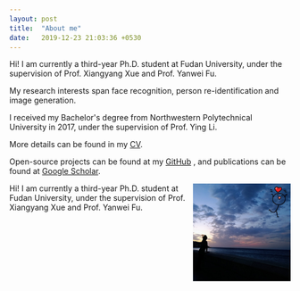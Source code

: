 ```yaml
---
layout: post
title:  "About me"
date:   2019-12-23 21:03:36 +0530
---
```


Hi! I am currently a third-year Ph.D. student at Fudan University, under the supervision of Prof. Xiangyang Xue and Prof. Yanwei Fu. 

My research interests span face recognition, person re-identification and image generation.

I received my Bachelor's degree from Northwestern Polytechnical University in 2017, under the supervision of Prof. Ying Li. 

More details can be found in my <a href="/img/about/CV_wwx.pdf" target="_blank">CV</a>.

Open-source projects can be found at my <a href="https://github.com/wxwangIris" target="_blank">GitHub</a>
, and publications can be found at <a href="https://scholar.google.com/citations?user=BN9Q_dcAAAAJ&hl=en" target="_blank">Google Scholar</a>.

<div>
<img src="/img/about/portfolio.png" alt="." width="175" height="175" align="right">
<span>Hi! I am currently a third-year Ph.D. student at Fudan University, under the supervision of Prof. Xiangyang Xue and Prof. Yanwei Fu.</span>
</div>